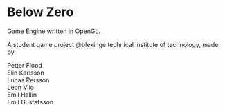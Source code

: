 Below Zero
================
Game Engine written in OpenGL.

A student game project @blekinge technical institute of technology, made by

Petter Flood<br />
Elin Karlsson<br />
Lucas Persson<br />
Leon Viio<br />
Emil Hallin<br />
Emil Gustafsson<br />
